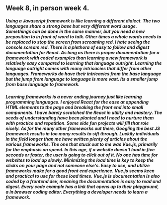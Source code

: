 ## Week 8, in person week 4.

##### Using a Javascript framework is like learning a different dialect. The two languages share a strong base but very different word usage. Somethings can be done in the same manner, but you need a new preposition to in front of word to talk. Other times a whole words needs to be replaced to stop the screen from screaming red. I hate seeing the console scream red. There is a plethora of easy to follow and digest documentation for React. As long as there is proper documentation for a framework with coded examples than learning a new framework is relatively easy compared to learning that language outright. Learning the language outright comes with many intricacies that differ from other languages. Frameworks do have their intricacies from the base language but the jump from language to language is more vast. Its a smaller jump from base language to framework.

##### Learning frameworks is a never ending journey just like learning programming languages. I enjoyed React for the ease at appending HTML elements to the page and breaking the front end into small components. I have barely scratched the React in utility and mastery. The seeds of understanding have been planted and I need to nurture them with practice and repetition. Some side fun projects will fill that role nicely. As for the many other frameworks out there, Googling the best JS framework results in too many results to sift through. Luckily individuals in the field longer than me have written plenty of articles about the various frameworks. The one that stuck out to me was Vue.js, primarily for the emphasis on speed. In this age, if a website doesn't load in five seconds or faster, the user is going to click out of it. No one has time for websites to load up slowly. Minimizing the load time is key to keep the clicks on your page and not someone else's. Easy to use, and utilize frameworks make for a good front end experience. Vue.js seems keen and practical to use for these load times. Vue.js is documentation is also coded by a frontend dev, meaning the documentation is easy to read and digest. Every code example has a link that opens up to their playground, a in browser coding editor. Everything a developer needs to learn a framework. 

